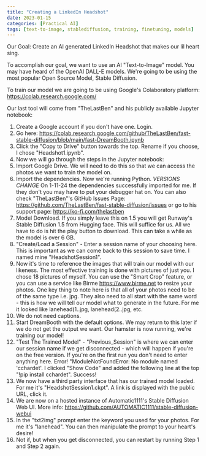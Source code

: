 ```yaml
---
title: "Creating a LinkedIn Headshot"
date: 2023-01-15 
categories: [Practical AI]
tags: [text-to-image, stablediffusion, training, finetuning, models]
---
```


Our Goal: Create an AI generated LinkedIn Headshot that makes our lil heart sing.

To accomplish our goal, we want to use an AI "Text-to-Image" model. You may have heard of the OpenAI DALL-E models. We're going to be using the most popular Open Source Model, Stable Diffusion. 

To train our model we are going to be using Google's Colaboratory platform: https://colab.research.google.com/

Our last tool will come from "TheLastBen" and his publicly available Jupyter notebook:

1. Create a Google account if you don't have one. Login.
2. Go here: https://colab.research.google.com/github/TheLastBen/fast-stable-diffusion/blob/main/fast-DreamBooth.ipynb
3. Click the "Copy to Drive" button towards the top. Rename if you choose, I chose "Headshot1.ipynb".
4. Now we will go through the steps in the Jupyter notebook:
5. Import Google Drive. We will need to do this so that we can access the photos we want to train the model on.
6. Import the dependencies. Now we're running Python. *VERSIONS CHANGE* On 1-11-24 the dependencies successfully imported for me. If they don't you may have to put your debugger hat on. You can also check "TheLastBen"'s GitHub Issues Page: https://github.com/TheLastBen/fast-stable-diffusion/issues or go to his support page: https://ko-fi.com/thelastben
7. Model Download. If you simply leave this on 1.5 you will get Runway's Stable Diffusion 1.5 from Hugging face. This will suffice for us. All we have to do is hit the play button to download. This can take a while as the model is over 6 GB.
8. "Create/Load a Session" - Enter a session name of your choosing here. This is important as we can come back to this session to save time. I named mine "HeadshotSession1".
9. Now it's time to reference the images that will train our model with our likeness. The most effective training is done with pictures of just you. I chose 18 pictures of myself. You can use the "Smart Crop" feature, or you can use a service like Birme https://www.birme.net to resize your photos. One key thing to note here is that all of your photos need to be of the same type i.e. jpg. They also need to all start with the same word - this is how we will tell our model what to generate in the future. For me it looked like lanehead(1..jpg, lanehead(2..jpg, etc.
10. We do not need captions.
11. Start DreamBooth with the default options. We may return to this later if we do not get the output we want. Our hamster is now running, we're training our model! 
12. "Test The Trained Model" - "Previous_Session" is where we can enter our session name if we get disconnected - which will happen if you're on the free version. If you're on the first run you don't need to enter anything here. Error! "ModuleNotFoundError: No module named 'cchardet'. I clicked "Show Code" and added the following line at the top "!pip install cchardet". Success!
13. We now have a third party interface that has our trained model loaded. For me it's "HeadshotSession1.ckpt". A link is displayed with the public URL, click it.
14. We are now on a hosted instance of Automatic1111's Stable Diffusion Web UI. More info: https://github.com/AUTOMATIC1111/stable-diffusion-webui
15. In the "txt2img" prompt enter the keyword you used for your photos. For me it's "lanehead". You can then manipulate the prompt to your heart's desire!
16. Not if, but when you get disconnected, you can restart by running Step 1 and Step 2 again.
